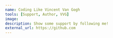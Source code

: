 ```yaml
---
name: Coding Like Vincent Van Gogh
tools: [Support, Author, VVG]
image:
description: Show some support by following me!
external_url: https://github.com
---
```

